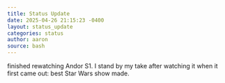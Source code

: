 ```yaml
---
title: Status Update
date: 2025-04-26 21:15:23 -0400
layout: status_update
categories: status
author: aaron
source: bash
---
```

finished rewatching Andor S1. I stand by my take after watching it when it first came out: best Star Wars show made.
